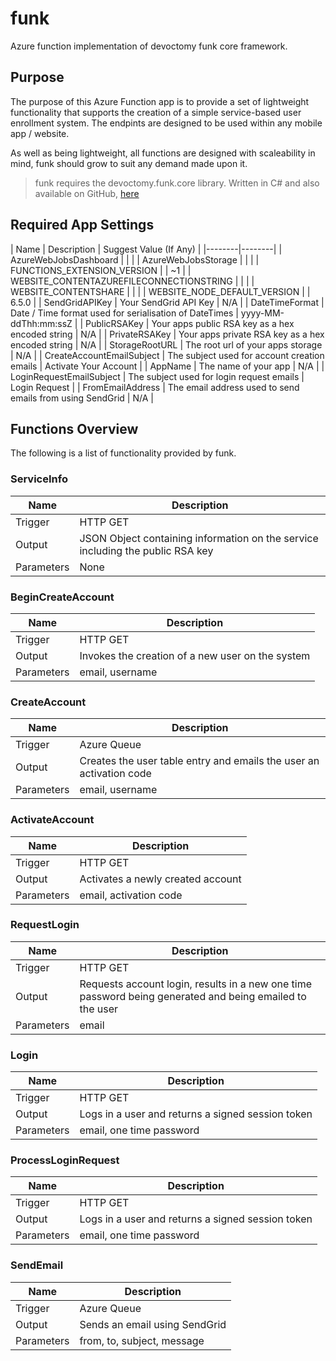 # funk

Azure function implementation of devoctomy funk core framework.

## Purpose

The purpose of this Azure Function app is to provide a set of lightweight functionality that supports the creation of a simple service-based user enrollment system.  The endpints are designed to be used within any mobile app / website.

As well as being lightweight, all functions are designed with scaleability in mind, funk should grow to suit any demand made upon it.

>  funk requires the devoctomy.funk.core library.  Written in C# and also available on GitHub, [here](https://github.com/devoctomy/devoctomy.funk.core)

## Required App Settings

| Name | Description | Suggest Value (If Any) |
|--------|--------|
| AzureWebJobsDashboard | | |
| AzureWebJobsStorage | | |
| FUNCTIONS_EXTENSION_VERSION | | ~1 |
| WEBSITE_CONTENTAZUREFILECONNECTIONSTRING | | |
| WEBSITE_CONTENTSHARE | | |
| WEBSITE_NODE_DEFAULT_VERSION | | 6.5.0 |
| SendGridAPIKey | Your SendGrid API Key | N/A |
| DateTimeFormat | Date / Time format used for serialisation of DateTimes | yyyy-MM-ddThh:mm:ssZ |
| PublicRSAKey | Your apps public RSA key as a hex encoded string | N/A |
| PrivateRSAKey | Your apps private RSA key as a hex encoded string | N/A |
| StorageRootURL | The root url of your apps storage | N/A |
| CreateAccountEmailSubject | The subject used for account creation emails | Activate Your Account |
| AppName | The name of your app | N/A |
| LoginRequestEmailSubject | The subject used for login request emails | Login Request |
| FromEmailAddress | The email address used to send emails from using SendGrid | N/A |

## Functions Overview

The following is a list of functionality provided by funk.

### ServiceInfo

| Name | Description |
|--------|--------|
| Trigger | HTTP GET |
| Output | JSON Object containing information on the service including the public RSA key |
| Parameters | None |

### BeginCreateAccount

| Name | Description |
|--------|--------|
| Trigger | HTTP GET |
| Output | Invokes the creation of a new user on the system |
| Parameters | email, username |

### CreateAccount

| Name | Description |
|--------|--------|
| Trigger | Azure Queue |
| Output | Creates the user table entry and emails the user an activation code |
| Parameters | email, username |

### ActivateAccount

| Name | Description |
|--------|--------|
| Trigger | HTTP GET |
| Output | Activates a newly created account |
| Parameters | email, activation code |

### RequestLogin

| Name | Description |
|--------|--------|
| Trigger | HTTP GET |
| Output | Requests account login, results in a new one time password being generated and being emailed to the user |
| Parameters | email |

### Login

| Name | Description |
|--------|--------|
| Trigger | HTTP GET |
| Output | Logs in a user and returns a signed session token |
| Parameters | email, one time password |

### ProcessLoginRequest

| Name | Description |
|--------|--------|
| Trigger | HTTP GET |
| Output | Logs in a user and returns a signed session token |
| Parameters | email, one time password |

### SendEmail

| Name | Description |
|--------|--------|
| Trigger | Azure Queue |
| Output | Sends an email using SendGrid |
| Parameters | from, to, subject, message |